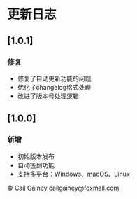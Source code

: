 # 更新日志

## [1.0.1]

### 修复

- 修复了自动更新功能的问题
- 优化了changelog格式处理
- 改进了版本号处理逻辑

## [1.0.0]

### 新增

- 初始版本发布
- 自动签到功能
- 支持多平台：Windows、macOS、Linux

© Cail Gainey <cailgainey@foxmail.com>